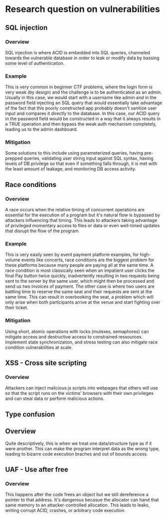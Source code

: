 # Research question on vulnerabilities

## SQL injection

### Overview

SQL injection is where ACID is embedded into SQL queries, channeled towards the vulnerable database in order to leak or modify data by bassing some level of authentication.

### Example

This is very common in beginner CTF problems, where the login form is very weak (by design) and the challenge is to be authenticated as an admin. Usually in this case, we would start with a username like admin and in the password field injecting an SQL query that would essentially take advantage of the fact that this poorly constructed app probably doesn't sanitize user input and compares it directly to the database. In this case, our ACID query in the password field would be constructed in a way that it always results in a TRUE operation and then bypass the weak auth mechanism completely, leading us to the admin dashboard.

### Mitigation

Some solutions to this include using parameterized queries, having pre-prepped queries, validating user string input against SQL syntax, having levels of DB privilege so that even if something falls through, it is met with the least amount of leakage, and monitoring DB access activity.

## Race conditions

### Overview

A race occurs when the relative timing of concurrent operations are essential for the execution of a program but it's natural flow is bypassed by attackers influencing that timing. This leads to attackers taking advantage of privileged momentary access to files or data or even well-timed updates that disrupt the flow of the program.

### Example

This is very easily seen by event payment platform examples, for high-volume events like concerts, race conditions are the biggest problem for these platforms because many people are paying all at the same time. A race condition is most classically seen when an impatient user clicks the final Pay button twice quickly, inadvertently resulting in two requests being sent to the server by the same user, which might then be processed and send us two invoices of payment. The other case is where two users are battling time to reserve the same seat and their requests are sent at the same time. This can result in overbooking the seat, a problem which will only arise when both participants arrive at the venue and start fighting over their ticket.

### Mitigation

Using short, atomic operations with locks (mutexes, semaphores) can mitigate access and destructive access to constrained ressources. Implement state synchronization, and stress testing can also mitigate race condition vulnerabilities at scale.

## XSS - Cross site scripting

### Overview

Attackers can inject malicious js scripts into webpages that others will use so that the script runs on the victims' browsers with their own privileges and can steal data or perform malicious actions.

## Type confusion

## Overview

Quite descriptively, this is when we treat one data/structure type as if it were another. This can make the program interpret data as the wrong type, leading to bizarre code execution braches and out of bounds access.

## UAF - Use after free

### Overview

This happens after the code frees an object but we still dereference a pointer to that address. It's dangerous becasue the allocator can hand that same memory to an attacker-controlled allocation. This leads to leaks, writing corrupt ACID, crashes, or arbitrary code execution.